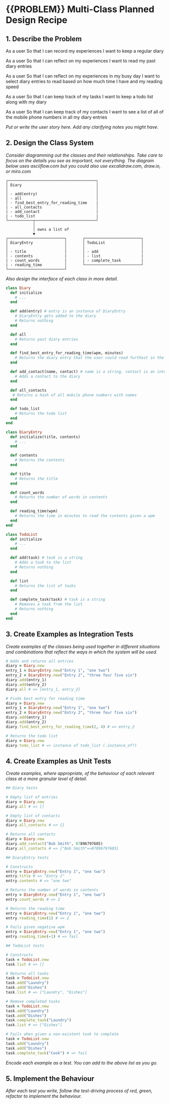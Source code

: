 # {{PROBLEM}} Multi-Class Planned Design Recipe

## 1. Describe the Problem

As a user
So that I can record my experiences
I want to keep a regular diary

As a user
So that I can reflect on my experiences
I want to read my past diary entries

As a user
So that I can reflect on my experiences in my busy day
I want to select diary entries to read based on how much time I have and my reading speed

As a user
So that I can keep track of my tasks
I want to keep a todo list along with my diary

As a user
So that I can keep track of my contacts
I want to see a list of all of the mobile phone numbers in all my diary entries

_Put or write the user story here. Add any clarifying notes you might have._

## 2. Design the Class System

_Consider diagramming out the classes and their relationships. Take care to
focus on the details you see as important, not everything. The diagram below
uses asciiflow.com but you could also use excalidraw.com, draw.io, or miro.com_

```
┌───────────────────────────────────────┐
│ Diary                                 │
│                                       │
│ - add(entry)                          │
│ - all                                 │
│ - find_best_entry_for_reading_time    |
| - all_contacts                        │
| - add_contact                         |
| - todo_list                           |
└───────────┬───────────────────────────┘
            │
            │ owns a list of
            ▼
┌─────────────────────────┐       ┌─────────────────────────┐
│ DiaryEntry              │       │ TodoList                │
│                         │       │                         │
│ - title                 │       │ - add                   │
│ - contents              |       │ - list                  |
| - count_words           |       | - complete_task         |
| - reading_time          │       └─────────────────────────┘
└─────────────────────────┘
```

_Also design the interface of each class in more detail._

```ruby
class Diary
  def initialize
    # ...
  end

  def add(entry) # entry is an instance of DiaryEntry
    # DiaryEntry gets added to the diary
    # Returns nothing
  end

  def all
    # Returns past diary entries
  end

  def find_best_entry_for_reading_time(wpm, minutes)
    # Returns the diary entry that the user could read furthest in the minutes that they have available
  end

  def add_contact(name, contact) # name is a string, contact is an integer
    # Adds a contact to the diary
  end

  def all_contacts
   # Returns a hash of all mobile phone numbers with names
  end

  def todo_list
    # Returns the todo list
  end
end

class DiaryEntry
  def initialize(title, contents)
    # ...
  end

  def contents
    # Returns the contents
  end

  def title
    # Returns the title
  end

  def count_words
    # Returns the number of words in contents
  end

  def reading_time(wpm)
    # Returns the time in minutes to read the contents given a wpm
  end
end

class TodoList
  def initialize
    # ...
  end

  def add(task) # task is a string
    # Adds a task to the list
    # Returns nothing
  end

  def list
    # Returns the list of tasks
  end

  def complete_task(task) # task is a string
    # Removes a task from the list
    # Returns nothing
  end
end
```

## 3. Create Examples as Integration Tests

_Create examples of the classes being used together in different situations and
combinations that reflect the ways in which the system will be used._

```ruby
# Adds and returns all entries
diary = Diary.new
entry_1 = DiaryEntry.new("Entry 1", "one two")
entry_2 = DiaryEntry.new("Entry 2", "three four five six")
diary.add(entry_1)
diary.add(entry_2)
diary.all # => [entry_1, entry_2]

# Finds best entry for reading time
diary = Diary.new
entry_1 = DiaryEntry.new("Entry 1", "one two")
entry_2 = DiaryEntry.new("Entry 2", "three four five six")
diary.add(entry_1)
diary.add(entry_2)
diary.find_best_entry_for_reading_time(2, 4) # => entry_2

# Returns the todo list
diary = Diary.new
diary.todo_list # => instance of todo_list (.instance_of?)
```

## 4. Create Examples as Unit Tests

_Create examples, where appropriate, of the behaviour of each relevant class at
a more granular level of detail._

```ruby
## Diary tests

# Empty list of entries
diary = Diary.new
diary.all # => []

# Empty list of contacts
diary = Diary.new
diary.all_contacts # => {}

# Returns all contacts
diary = Diary.new
diary.add_contact("Bob Smith", 07896797685)
diary.all_contacts # => {"Bob Smith"=>07896797685}

## DiaryEntry tests

# Constructs
entry = DiaryEntry.new("Entry 1", "one two")
entry.title # => "Entry 1"
entry.contents # => "one two"

# Returns the number of words in contents
entry = DiaryEntry.new("Entry 1", "one two")
entry.count_words # => 2

# Returns the reading time
entry = DiaryEntry.new("Entry 1", "one two")
entry.reading_time(1) # => 2

# Fails given negative wpm
entry = DiaryEntry.new("Entry 1", "one two")
entry.reading_time(-1) # => fail

## TodoList tests

# Constructs
task = TodoList.new
task.list # => []

# Returns all tasks
task = TodoList.new
task.add("Laundry")
task.add("Dishes")
task.list # => ["Laundry", "Dishes"]

# Remove completed tasks
task = TodoList.new
task.add("Laundry")
task.add("Dishes")
task.complete_task("Laundry")
task.list # => ["Dishes"]

# Fails when given a non-existent task to complete
task = TodoList.new
task.add("Laundry")
task.add("Dishes")
task.complete_task("Cook") # => fail
```

_Encode each example as a test. You can add to the above list as you go._

## 5. Implement the Behaviour

_After each test you write, follow the test-driving process of red, green,
refactor to implement the behaviour._